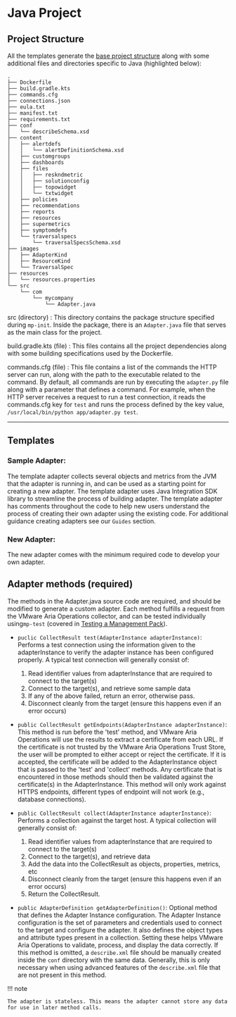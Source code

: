 # Java Project 


## Project Structure 

All the templates generate the [base project structure](../mp-init.md#base-project-structure) along with some additional
files and directories specific to Java (highlighted below): 

``` hl_lines="3 4 35-38"
.
├── Dockerfile
├── build.gradle.kts
├── commands.cfg
├── connections.json
├── eula.txt
├── manifest.txt
├── requirements.txt
├── conf
│   └── describeSchema.xsd
├── content
│   ├── alertdefs
│   │   └── alertDefinitionSchema.xsd
│   ├── customgroups
│   ├── dashboards
│   ├── files
│   │   ├── reskndmetric
│   │   ├── solutionconfig
│   │   ├── topowidget
│   │   └── txtwidget
│   ├── policies
│   ├── recommendations
│   ├── reports
│   ├── resources
│   ├── supermetrics
│   ├── symptomdefs
│   └── traversalspecs
│       └── traversalSpecsSchema.xsd
├── images
│   ├── AdapterKind
│   ├── ResourceKind
│   └── TraversalSpec
├── resources
│   └── resources.properties
└── src
    └── com
        └── mycompany
            └── Adapter.java
```

src (directory)
: This directory contains the package structure specified during `mp-init`. 
  Inside the package, there is an `Adapter.java` file that serves as the main class for the project. 

build.gradle.kts (file)
: This files contains all the project dependencies along with some building specifications used by the Dockerfile. 

commands.cfg (file)
: This file contains a list of the commands the HTTP server can run, along with the path to the executable related to the
  command. By default, all commands are run by executing the `adapter.py` file along with a parameter that defines a command.
  For example, when the HTTP server receives a request to run a test connection, it reads the commands.cfg key for `test`
  and runs the process defined by the key value, `/usr/local/bin/python app/adapter.py test`.

---
## Templates
### Sample Adapter:

The template adapter collects several objects and metrics from the JVM that the adapter is running in,
and can be used as a starting point for creating a new adapter. 
The template adapter uses Java Integration SDK library to streamline the process of building adapter.
The template adapter has comments throughout the code to help new users understand the process of creating their own
adapter using the existing code. 
For additional guidance creating adapters see our `Guides` section.

### New Adapter:

The new adapter comes with the minimum required code to develop your own adapter.

## Adapter methods (required)

The methods in the Adapter.java source code are required, and should be modified to generate a custom adapter.
Each method fulfills a request from the
VMware Aria Operations collector, and can be tested individually
using`mp-test` (covered in [Testing a Management Pack](../../get_started.md#testing-a-management-pack)).

- `puclic CollectResult test(AdapterInstance adapterInstance)`:
  Performs a test connection using the information given to the adapterInstance to verify the adapter instance has been configured properly.
  A typical test connection will generally consist of:

  1. Read identifier values from adapterInstance that are required to connect to the target(s)
  2. Connect to the target(s), and retrieve some sample data
  3. If any of the above failed, return an error, otherwise pass.
  4. Disconnect cleanly from the target (ensure this happens even if an error occurs)

- `public CollectResult getEndpoints(AdapterInstance adapterInstance)`:
  This method is run before the 'test' method, and VMware Aria Operations will use
  the results to extract a certificate from each URL. If the certificate is not trusted by
  the VMware Aria Operations Trust Store, the user will be prompted to either accept or reject
  the certificate. If it is accepted, the certificate will be added to the AdapterInstance
  object that is passed to the 'test' and 'collect' methods. Any certificate that is
  encountered in those methods should then be validated against the certificate(s)
  in the AdapterInstance. This method will only work against HTTPS endpoints, different types
  of endpoint will not work (e.g., database connections).

- `public CollectResult collect(AdapterInstance adapterInstance)`:
  Performs a collection against the target host. A typical collection will generally consist of:
  1. Read identifier values from adapterInstance that are required to connect to the target(s)
  2. Connect to the target(s), and retrieve data
  3. Add the data into the CollectResult as objects, properties, metrics, etc
  4. Disconnect cleanly from the target (ensure this happens even if an error occurs)
  5. Return the CollectResult.

- `public AdapterDefinition getAdapterDefinition()`:
  Optional method that defines the Adapter Instance configuration. The Adapter Instance
  configuration is the set of parameters and credentials used to connect to the target and
  configure the adapter. It also defines the object types and attribute types present in a
  collection. Setting these helps VMware Aria Operations to validate, process, and display
  the data correctly. If this method is omitted, a `describe.xml` file should be manually
  created inside the `conf` directory with the same data. Generally, this is only necessary
  when using advanced features of the `describe.xml` file that are not present in this method.

!!! note

    The adapter is stateless. This means the adapter cannot store any data for use in later method calls.
